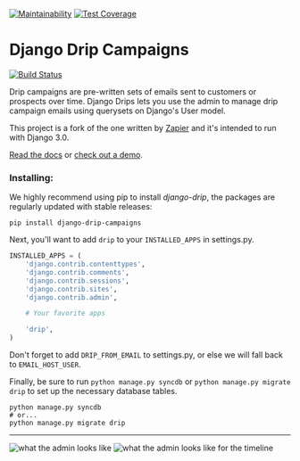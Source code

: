 [![Maintainability](https://api.codeclimate.com/v1/badges/5240f5a755d873846f8f/maintainability)](https://codeclimate.com/repos/5f0c9d52db4bad011400189e/maintainability)
[![Test Coverage](https://api.codeclimate.com/v1/badges/5240f5a755d873846f8f/test_coverage)](https://codeclimate.com/repos/5f0c9d52db4bad011400189e/test_coverage)

# Django Drip Campaigns

[![Build Status](https://travis-ci.com/rootstrap/django-drip-campaigns.svg?branch=master)](https://travis-ci.com/rootstrap/django-drip-campaigns)

Drip campaigns are pre-written sets of emails sent to customers or prospects over time. Django Drips lets you use the admin to manage drip campaign emails using querysets on Django's User model.

This project is a fork of the one written by [Zapier](https://zapier.com/z/qO/) and it's intended to run with Django 3.0.

[Read the docs](https://django-drip.readthedocs.org/en/latest/) or [check out a demo](http://djangodrip.com/).

### Installing:

We highly recommend using pip to install _django-drip_, the packages are regularly updated
with stable releases:

```
pip install django-drip-campaigns
```

Next, you'll want to add `drip` to your `INSTALLED_APPS` in settings.py.

```python
INSTALLED_APPS = (
    'django.contrib.contenttypes',
    'django.contrib.comments',
    'django.contrib.sessions',
    'django.contrib.sites',
    'django.contrib.admin',

    # Your favorite apps

    'drip',
)
```

Don't forget to add `DRIP_FROM_EMAIL` to settings.py, or else we will fall back to `EMAIL_HOST_USER`.

Finally, be sure to run `python manage.py syncdb` or `python manage.py migrate drip` to set up
the necessary database tables.

```
python manage.py syncdb
# or...
python manage.py migrate drip
```

---

![what the admin looks like](https://raw.github.com/zapier/django-drip/master/docs/images/drip-example.png)
![what the admin looks like for the timeline](https://raw.github.com/zapier/django-drip/master/docs/images/view-timeline.png)
